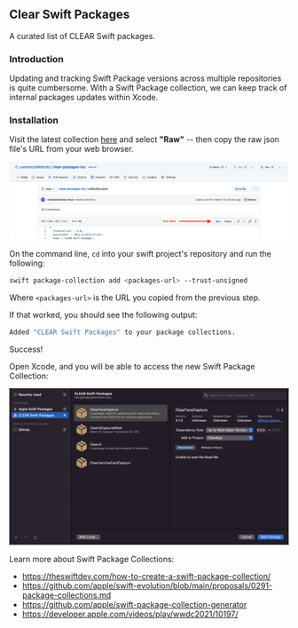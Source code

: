 ## Clear Swift Packages

A curated list of CLEAR Swift packages. 

### Introduction

Updating and tracking Swift Package versions across multiple repositories is quite cumbersome. With a Swift Package collection, we can keep track of internal packages updates within Xcode.

### Installation 

Visit the latest collection [here](https://github.com/unrestrictedidentity/clear-packages-ios/blob/main/collection.json) and select **"Raw"** -- then copy the raw json file's URL from your web browser.

![](raw-file.png)

On the command line, `cd` into your swift project's repository and run the following:

```bash
swift package-collection add <packages-url> --trust-unsigned
```

Where `<packages-url>` is the URL you copied from the previous step.

If that worked, you should see the following output:

```bash
Added "CLEAR Swift Packages" to your package collections.
```

Success! 

Open Xcode, and you will be able to access the new Swift Package Collection:

![](./spm-collection.png)

Learn more about Swift Package Collections:
- https://theswiftdev.com/how-to-create-a-swift-package-collection/
- https://github.com/apple/swift-evolution/blob/main/proposals/0291-package-collections.md
- https://github.com/apple/swift-package-collection-generator
- https://developer.apple.com/videos/play/wwdc2021/10197/
